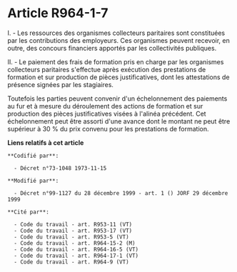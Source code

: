 # Article R964-1-7

I. - Les ressources des organismes collecteurs paritaires sont constituées par les contributions des employeurs. Ces
organismes peuvent recevoir, en outre, des concours financiers apportés par les collectivités publiques.

II. - Le paiement des frais de formation pris en charge par les organismes collecteurs paritaires s'effectue après exécution
des prestations de formation et sur production de pièces justificatives, dont les attestations de présence signées par les
stagiaires.

Toutefois les parties peuvent convenir d'un échelonnement des paiements au fur et à mesure du déroulement des actions de
formation et sur production des pièces justificatives visées à l'alinéa précédent. Cet échelonnement peut être assorti d'une
avance dont le montant ne peut être supérieur à 30 % du prix convenu pour les prestations de formation.

**Liens relatifs à cet article**

	**Codifié par**:

	  - Décret n°73-1048 1973-11-15

	**Modifié par**:

	  - Décret n°99-1127 du 28 décembre 1999 - art. 1 () JORF 29 décembre 1999

	**Cité par**:

	  - Code du travail - art. R953-11 (VT)
	  - Code du travail - art. R953-17 (VT)
	  - Code du travail - art. R953-5 (VT)
	  - Code du travail - art. R964-15-2 (M)
	  - Code du travail - art. R964-16-5 (VT)
	  - Code du travail - art. R964-17-1 (VT)
	  - Code du travail - art. R964-9 (VT)
